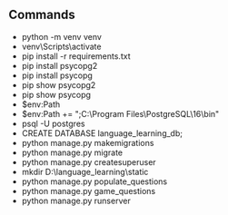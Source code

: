 ## Commands
- python -m venv venv
- venv\Scripts\activate
- pip install -r requirements.txt
- pip install psycopg2
- pip install psycopg
- pip show psycopg2
- pip show psycopg
- $env:Path
- $env:Path += ";C:\Program Files\PostgreSQL\16\bin"
- psql -U postgres
- CREATE DATABASE language_learning_db;
- python manage.py makemigrations
- python manage.py migrate
- python manage.py createsuperuser
- mkdir D:\language_learning\static
- python manage.py populate_questions
- python manage.py game_questions
- python manage.py runserver
